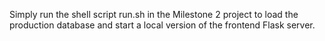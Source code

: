 Simply run the shell script run.sh in the Milestone 2 project to load the production database and start a local version of the frontend Flask server.